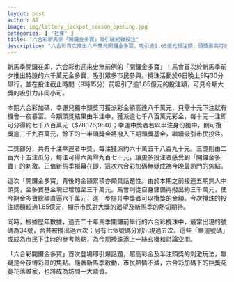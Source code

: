 ```yaml
---
layout: post
author: AI
image: img/lottery_jackpot_season_opening.jpg
categories: [ '社會' ]
title: "六合彩新馬季「開鑼金多寶」吸引破紀錄投注"
description: "六合彩首次推出六千萬元開鑼金多寶，吸引逾1.65億元投注額，頭獎最高可達八千萬元；最常出現號碼成為下注熱點，開鑼即引爆博彩話題。"
---
```

新馬季開鑼在即，六合彩也迎來史無前例的「開鑼金多寶」！馬會首次於新馬季前夕推出特設的六千萬元金多寶，吸引眾多市民參與。攪珠活動於6日晚上9時30分舉行，並在投注截止時間（9時15分）前吸引了逾1.65億元的投注額，可見今期大獎的吸引力非同小可。

本期六合彩加碼，幸運兒獨中頭獎可獲派彩金額高達八千萬元，只需十元下注就有機會一夜暴富。今期頭獎結果由半注中，獲派逾七千八百萬元彩金，每十元一注即可分得約七千八百萬元（$78,176,980）；幸運中獎者若以半注身份獨中，則可攬獎逾三千九百萬元，餘下的一半頭獎金將撥入下期頭獎基金，繼續吸引市民投注。

二獎部分，共有十注幸運者中獎，每注獲派約六十萬五千八百九十元。三獎則由二百六十五注瓜分，每注可得六萬零九百七十元，讓更多投注者感受到「開鑼金多寶」的刺激。正值新馬季揭幕在即，這次六合彩加碼無疑成為今晚最熱門的焦點。

這次「開鑼金多寶」背後的金額累積亦頗具話題性。由於本期之前接連五期無人中頭獎，金多寶基金現已增加至三千萬元。馬會則從自身儲備再撥出約三千萬元，使今期金多寶總額直逼六千萬元，進一步提升中獎者可以攬獎的金額。今次攪珠的投注總額超過1.65億元，顯示市民對大獎的渴望及新馬季的熱切期待。

同時，根據歷年數據，過去二十年馬季開鑼前舉行的六合彩攪珠中，最常出現的號碼為34號，合共被攪出過六次；另有七個號碼分別出現過五次。這些「幸運號碼」或成為市民下注時的參考熱點，為今期攪珠添上一絲玄機和討論空間。

「六合彩開鑼金多寶」首次登場即引爆話題，超高彩金及半注頭獎的刺激玩法，無疑是今夜博彩界的焦點。隨著新馬季啟動，市民熱情不減，六合彩加碼下的巨獎究竟花落誰家，也將成為坊間一大談資。